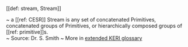 [[def: stream, Stream]]

~ a [[ref: CESR]] Stream is any set of concatenated Primitives, concatenated groups of Primitives, or hierarchically composed groups of [[ref: primitive]]s.  
~ Source: Dr. S. Smith
~ More in <a href="https://weboftrust.github.io/WOT-terms/docs/glossary/stream">extended KERI glossary</a>
